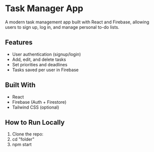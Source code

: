 # Task Manager App

A modern task management app built with React and Firebase, allowing users to sign up, log in, and manage personal to-do lists.

## Features
- User authentication (signup/login)
- Add, edit, and delete tasks
- Set priorities and deadlines
- Tasks saved per user in Firebase

## Built With
- React
- Firebase (Auth + Firestore)
- Tailwind CSS (optional)

## How to Run Locally
1. Clone the repo:
2. cd "folder"
3. npm start
